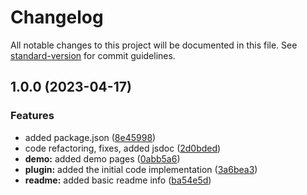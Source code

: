 # Changelog

All notable changes to this project will be documented in this file. See [standard-version](https://github.com/conventional-changelog/standard-version) for commit guidelines.

## 1.0.0 (2023-04-17)

### Features

- added package.json ([8e45998](https://github.com/sunt-programator/eleventy-plugin-mathjax/commit/8e45998d5a30441b683fcb2e7c2cd9d456b037ef))
- code refactoring, fixes, added jsdoc ([2d0bded](https://github.com/sunt-programator/eleventy-plugin-mathjax/commit/2d0bdedf8f887992dd9fa65a51ff0a6fda4fb5b2))
- **demo:** added demo pages ([0abb5a6](https://github.com/sunt-programator/eleventy-plugin-mathjax/commit/0abb5a6bd1099352fad0cf4d662a8223505870e5))
- **plugin:** added the initial code implementation ([3a6bea3](https://github.com/sunt-programator/eleventy-plugin-mathjax/commit/3a6bea383b48fa0cf663a20ac01b222fc6cba481))
- **readme:** added basic readme info ([ba54e5d](https://github.com/sunt-programator/eleventy-plugin-mathjax/commit/ba54e5db212f420aae33ff79fd3671c1af0c33c2))
